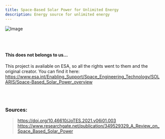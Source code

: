 ```yaml
---
title: Space-Based Solar Power for Unlimited Energy
description: Energy source for unlimited energy
---
```


![Image](https://github.com/user-attachments/assets/70a6e4b0-edd5-4f2c-b321-7f918aaf6505)

<br>
<br>

#### This does not belongs to us...

This project is avaliable on ESA, so all the rights went to them and the original creator. You can find it here: https://www.esa.int/Enabling_Support/Space_Engineering_Technology/SOLARIS/Space-Based_Solar_Power_overview

<br>
<br>

### Sources: 
> https://doi.org/10.46610/JoTES.2021.v06i01.003
> https://www.researchgate.net/publication/349529329_A_Review_on_Space_Based_Solar_Power
